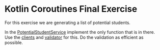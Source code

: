 # Kotlin Coroutines Final Exercise

For this exercise we are generating a list of potential students.

In the [PotentialStudentService](src/main/kotlin/com/openvalue/kotlin/coroutines/demo/services/PotentialStudentService.kt) implement the only function that is in there.
Use the [clients](src/main/kotlin/com/openvalue/kotlin/coroutines/demo/clients) and [validator](src/main/kotlin/com/openvalue/kotlin/coroutines/demo/validators) for this. Do the validation as efficient as possible.
